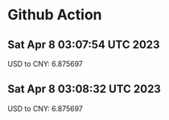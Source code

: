 # Github Action
## Sat Apr  8 03:07:54 UTC 2023
USD to CNY: 6.875697
## Sat Apr  8 03:08:32 UTC 2023
USD to CNY: 6.875697
